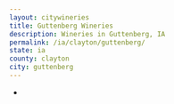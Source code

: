 ```yaml
---
layout: citywineries
title: Guttenberg Wineries
description: Wineries in Guttenberg, IA
permalink: /ia/clayton/guttenberg/
state: ia
county: clayton
city: guttenberg
---
```

-
